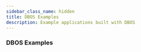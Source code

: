 ```yaml
---
sidebar_class_name: hidden
title: DBOS Examples
description: Example applications built with DBOS
---
```


### DBOS Examples